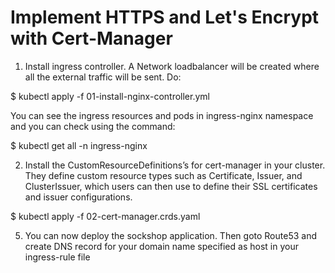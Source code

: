 # Implement HTTPS and Let's Encrypt with Cert-Manager

1. Install ingress controller. A Network loadbalancer will be  created where all the external traffic will be sent. Do:

$ kubectl apply -f 01-install-nginx-controller.yml

You can see the ingress resources and pods in ingress-nginx namespace and you can check using the command:

$ kubectl get all -n ingress-nginx

2. Install the CustomResourceDefinitions’s for cert-manager in your cluster. They define custom resource types such as Certificate, Issuer, and ClusterIssuer, which users can then use to define their SSL certificates and issuer configurations.

$ kubectl apply -f 02-cert-manager.crds.yaml

5. You can now deploy the sockshop application. Then goto Route53 and create DNS record for your domain name specified as host in your ingress-rule file
